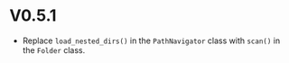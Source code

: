 # V0.5.1
- Replace `load_nested_dirs()` in the `PathNavigator` class with `scan()` in the `Folder` class.